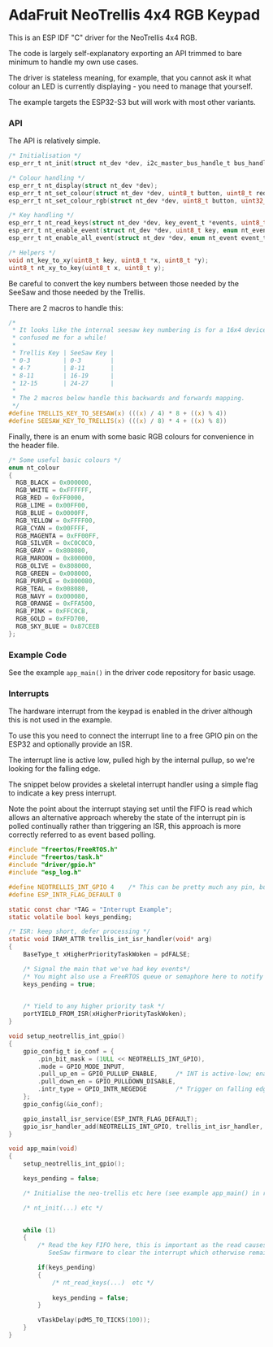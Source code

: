 # AdaFruit NeoTrellis 4x4 RGB Keypad

This is an ESP IDF "C" driver for the NeoTrellis 4x4 RGB.  

The code is largely self-explanatory exporting an API trimmed to bare minimum to handle my own use cases. 

The driver is stateless meaning, for example,  that you cannot ask it what colour an LED is currently displaying - you need to manage that yourself.

The example targets the ESP32-S3 but will work with most other variants.

### API 

The API is relatively simple.  

```c
/* Initialisation */
esp_err_t nt_init(struct nt_dev *dev, i2c_master_bus_handle_t bus_handle, uint8_t i2c_address);

/* Colour handling */
esp_err_t nt_display(struct nt_dev *dev);
esp_err_t nt_set_colour(struct nt_dev *dev, uint8_t button, uint8_t red, uint8_t green, uint8_t blue, uint8_t brightness);
esp_err_t nt_set_colour_rgb(struct nt_dev *dev, uint8_t button, uint32_t rgb, uint8_t brightness);

/* Key handling */
esp_err_t nt_read_keys(struct nt_dev *dev, key_event_t *events, uint8_t *count);
esp_err_t nt_enable_event(struct nt_dev *dev, uint8_t key, enum nt_event event_type);
esp_err_t nt_enable_all_event(struct nt_dev *dev, enum nt_event event_type);

/* Helpers */
void nt_key_to_xy(uint8_t key, uint8_t *x, uint8_t *y);
uint8_t nt_xy_to_key(uint8_t x, uint8_t y);
```

Be careful to convert the key numbers between those needed by the SeeSaw and those needed by the Trellis.  

There are 2 macros to handle this:
```c
/*
 * It looks like the internal seesaw key numbering is for a 16x4 device (AdaFruit M4?). This
 * confused me for a while!
 *
 * Trellis Key | SeeSaw Key |
 * 0-3         | 0-3        |
 * 4-7         | 8-11       |
 * 8-11        | 16-19      |
 * 12-15       | 24-27      |
 *
 * The 2 macros below handle this backwards and forwards mapping.
 */
#define TRELLIS_KEY_TO_SEESAW(x) (((x) / 4) * 8 + ((x) % 4))
#define SEESAW_KEY_TO_TRELLIS(x) (((x) / 8) * 4 + ((x) % 8))
```

Finally, there is an enum with some basic RGB colours for convenience in the header file.
```c
/* Some useful basic colours */
enum nt_colour
{
  RGB_BLACK = 0x000000,
  RGB_WHITE = 0xFFFFFF,
  RGB_RED = 0xFF0000,
  RGB_LIME = 0x00FF00,
  RGB_BLUE = 0x0000FF,
  RGB_YELLOW = 0xFFFF00,
  RGB_CYAN = 0x00FFFF,
  RGB_MAGENTA = 0xFF00FF,
  RGB_SILVER = 0xC0C0C0,
  RGB_GRAY = 0x808080,
  RGB_MAROON = 0x800000,
  RGB_OLIVE = 0x808000,
  RGB_GREEN = 0x008000,
  RGB_PURPLE = 0x800080,
  RGB_TEAL = 0x008080,
  RGB_NAVY = 0x000080,
  RGB_ORANGE = 0xFFA500,
  RGB_PINK = 0xFFC0CB,
  RGB_GOLD = 0xFFD700,
  RGB_SKY_BLUE = 0x87CEEB
};
```

### Example Code
See the example ```app_main()``` in the driver code repository for basic usage.



### Interrupts
The hardware interrupt from the keypad is enabled in the driver although this is not used in the example.  

To use this you need to connect the interrupt line to a free GPIO pin on the ESP32 and optionally provide an ISR.

The interrupt line is active low, pulled high by the internal pullup, so we're looking for the falling edge.

The snippet below provides a skeletal interrupt handler using a simple flag to indicate a key press interrupt.

Note the point about the interrupt staying set until the FIFO is read which allows an alternative approach whereby the state of the interrupt pin is polled continually rather than triggering an ISR, this
approach is more correctly referred to as event based polling.

```c
#include "freertos/FreeRTOS.h"
#include "freertos/task.h"
#include "driver/gpio.h"
#include "esp_log.h"

#define NEOTRELLIS_INT_GPIO 4    /* This can be pretty much any pin, but avoid the strapping pins */
#define ESP_INTR_FLAG_DEFAULT 0

static const char *TAG = "Interrupt Example";
static volatile bool keys_pending;

/* ISR: keep short, defer processing */
static void IRAM_ATTR trellis_int_isr_handler(void* arg)
{
    BaseType_t xHigherPriorityTaskWoken = pdFALSE;

    /* Signal the main that we've had key events*/
    /* You might also use a FreeRTOS queue or semaphore here to notify a task */
    keys_pending = true;

    
    /* Yield to any higher priority task */
    portYIELD_FROM_ISR(xHigherPriorityTaskWoken);
}

void setup_neotrellis_int_gpio()
{
    gpio_config_t io_conf = {
        .pin_bit_mask = (1ULL << NEOTRELLIS_INT_GPIO),
        .mode = GPIO_MODE_INPUT,
        .pull_up_en = GPIO_PULLUP_ENABLE,     /* INT is active-low; enable pull-up */
        .pull_down_en = GPIO_PULLDOWN_DISABLE,
        .intr_type = GPIO_INTR_NEGEDGE        /* Trigger on falling edge (HIGH → LOW) */
    };
    gpio_config(&io_conf);

    gpio_install_isr_service(ESP_INTR_FLAG_DEFAULT);
    gpio_isr_handler_add(NEOTRELLIS_INT_GPIO, trellis_int_isr_handler, NULL);    
}

void app_main(void)
{  
    setup_neotrellis_int_gpio();

    keys_pending = false;

    /* Initialise the neo-trellis etc here (see example app_main() in repo)*/

    /* nt_init(...) etc */
                

    while (1)
    {
        /* Read the key FIFO here, this is important as the read causes the
           SeeSaw firmware to clear the interrupt which otherwise remains set */

        if(keys_pending)
        {
            /* nt_read_keys(...)  etc */
            
            keys_pending = false;
        }

        vTaskDelay(pdMS_TO_TICKS(100));
    }
}
```

